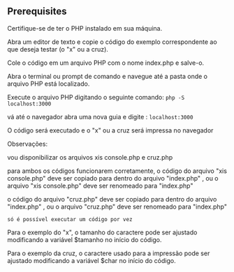 ## **Prerequisites**
Certifique-se de ter o PHP instalado em sua máquina.

Abra um editor de texto e copie o código do exemplo correspondente ao que deseja testar (o "x" ou a cruz).

Cole o código em um arquivo PHP com o nome index.php e salve-o.

Abra o terminal ou prompt de comando e navegue até a pasta onde o arquivo PHP está localizado.

Execute o arquivo PHP digitando o seguinte comando:
```php -S localhost:3000```

vá até o navegador abra uma nova guia e digite : ```localhost:3000```

O código será executado e o "x" ou a cruz será impressa no navegador

Observações:

vou disponibilizar os arquivos xis console.php e cruz.php

para ambos os códigos funcionarem corretamente, o código do arquivo "xis console.php" deve ser copiado para dentro do arquivo "index.php" , ou o arquivo "xis console.php" deve ser renomeado para "index.php"

o código do arquivo "cruz.php" deve ser copiado para dentro do arquivo "index.php" , ou o arquivo "cruz.php" deve ser renomeado para "index.php"

```só é possível executar um código por vez```

Para o exemplo do "x", o tamanho do caractere pode ser ajustado modificando a variável $tamanho no início do código.

Para o exemplo da cruz, o caractere usado para a impressão pode ser ajustado modificando a variável $char no início do código.